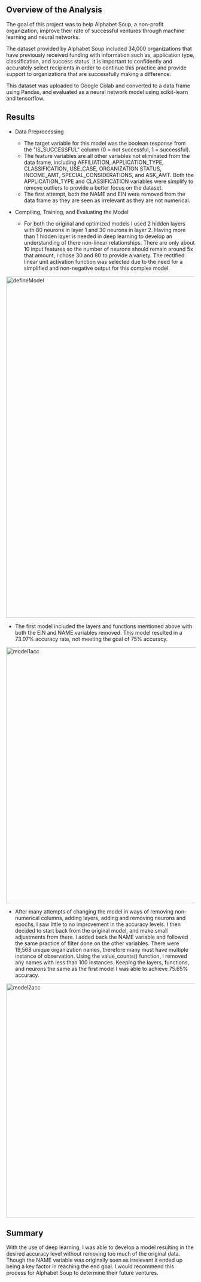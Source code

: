 ## Overview of the Analysis

The goal of this project was to help Alphabet Soup, a non-profit organization, improve their rate of successful ventures through machine learning and neural networks. 

The dataset provided by Alphabet Soup included 34,000 organizations that have previously received funding with information such as, application type, classification, and success status. It is important to confidently and accurately select recipients in order to continue this practice and provide support to organizations that are successfully making a difference.

This dataset was uploaded to Google Colab and converted to a data frame using Pandas, and evaluated as a neural network model using scikit-learn and tensorflow.

## Results

* Data Preprocessing
  * The target variable for this model was the boolean response from the "IS_SUCCESSFUL" column (0 = not successful, 1 = successful).
  * The feature variables are all other variables not eliminated from the data frame, including AFFILIATION, APPLICATION_TYPE, CLASSIFICATION, USE_CASE, ORGANIZATION	STATUS, INCOME_AMT,        SPECIAL_CONSIDERATIONS, and ASK_AMT. Both the APPLICATION_TYPE and CLASSIFICATION variables were simplify to remove outliers to provide a better focus on the dataset.
  * The first attempt, both the NAME and EIN were removed from the data frame as they are seen as irrelevant as they are not numerical.

* Compiling, Training, and Evaluating the Model
  * For both the original and optimized models I used 2 hidden layers with 80 neurons in layer 1 and 30 neurons in layer 2. Having more than 1 hidden layer is needed in deep learning to develop an understanding of there non-linear relationships. There are only about 10 input features so the number of neurons should remain around 5x that amount, I chose 30 and 80 to provide a variety. The rectified linear unit activation function was selected due to the need for a simplified and non-negative output for this complex model.

<img width="913" alt="defineModel" src="https://github.com/mhanson16/deep-learning-challenge/assets/119544491/09644c61-9be0-4d45-8e9a-7c5001612271">

  * The first model included the layers and functions mentioned above with both the EIN and NAME variables removed. This model resulted in a 73.07% accuracy rate, not meeting the goal of 75% accuracy.
<img width="684" alt="model1acc" src="https://github.com/mhanson16/deep-learning-challenge/assets/119544491/b248147d-5d7d-47a3-b8b4-dda731c8ad27">


  * After many attempts of changing the model in ways of removing non-numerical columns, adding layers, adding and removing neurons and epochs, I saw little to no improvement in the accuracy levels. I then decided to start back from the original model, and make small adjustments from there. I added back the NAME variable and followed the same practice of filter done on the other variables. There were 19,568 unique organization names, therefore many must have multiple instance of observation. Using the value_counts() function, I removed any names with less than 100 instances. Keeping the layers, functions, and neurons the same as the first model I was able to achieve 75.65% accuracy.

<img width="626" alt="model2acc" src="https://github.com/mhanson16/deep-learning-challenge/assets/119544491/34d50d80-2ea5-454c-9e69-11b208c2d5d1">

## Summary

With the use of deep learning, I was able to develop a model resulting in the desired accuracy level without removing too much of the original data. Though the NAME variable was originally seen as irrelevant it ended up being a key factor in reaching the end goal. I would recommend this process for Alphabet Soup to determine their future ventures.
